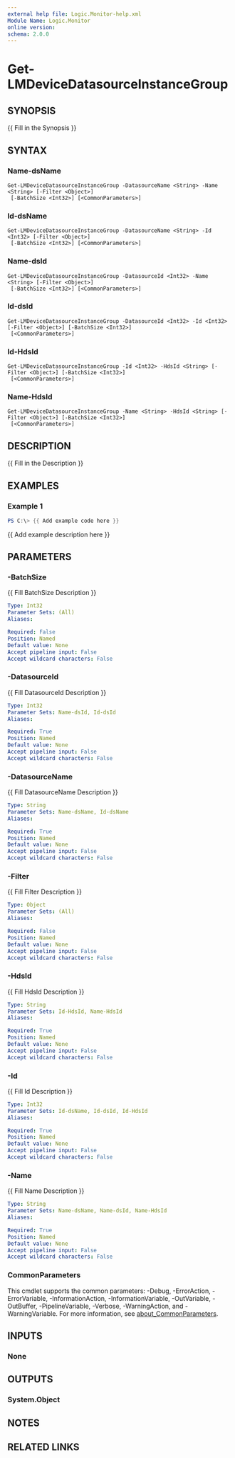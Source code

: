 ```yaml
---
external help file: Logic.Monitor-help.xml
Module Name: Logic.Monitor
online version:
schema: 2.0.0
---
```


# Get-LMDeviceDatasourceInstanceGroup

## SYNOPSIS
{{ Fill in the Synopsis }}

## SYNTAX

### Name-dsName
```
Get-LMDeviceDatasourceInstanceGroup -DatasourceName <String> -Name <String> [-Filter <Object>]
 [-BatchSize <Int32>] [<CommonParameters>]
```

### Id-dsName
```
Get-LMDeviceDatasourceInstanceGroup -DatasourceName <String> -Id <Int32> [-Filter <Object>]
 [-BatchSize <Int32>] [<CommonParameters>]
```

### Name-dsId
```
Get-LMDeviceDatasourceInstanceGroup -DatasourceId <Int32> -Name <String> [-Filter <Object>]
 [-BatchSize <Int32>] [<CommonParameters>]
```

### Id-dsId
```
Get-LMDeviceDatasourceInstanceGroup -DatasourceId <Int32> -Id <Int32> [-Filter <Object>] [-BatchSize <Int32>]
 [<CommonParameters>]
```

### Id-HdsId
```
Get-LMDeviceDatasourceInstanceGroup -Id <Int32> -HdsId <String> [-Filter <Object>] [-BatchSize <Int32>]
 [<CommonParameters>]
```

### Name-HdsId
```
Get-LMDeviceDatasourceInstanceGroup -Name <String> -HdsId <String> [-Filter <Object>] [-BatchSize <Int32>]
 [<CommonParameters>]
```

## DESCRIPTION
{{ Fill in the Description }}

## EXAMPLES

### Example 1
```powershell
PS C:\> {{ Add example code here }}
```

{{ Add example description here }}

## PARAMETERS

### -BatchSize
{{ Fill BatchSize Description }}

```yaml
Type: Int32
Parameter Sets: (All)
Aliases:

Required: False
Position: Named
Default value: None
Accept pipeline input: False
Accept wildcard characters: False
```

### -DatasourceId
{{ Fill DatasourceId Description }}

```yaml
Type: Int32
Parameter Sets: Name-dsId, Id-dsId
Aliases:

Required: True
Position: Named
Default value: None
Accept pipeline input: False
Accept wildcard characters: False
```

### -DatasourceName
{{ Fill DatasourceName Description }}

```yaml
Type: String
Parameter Sets: Name-dsName, Id-dsName
Aliases:

Required: True
Position: Named
Default value: None
Accept pipeline input: False
Accept wildcard characters: False
```

### -Filter
{{ Fill Filter Description }}

```yaml
Type: Object
Parameter Sets: (All)
Aliases:

Required: False
Position: Named
Default value: None
Accept pipeline input: False
Accept wildcard characters: False
```

### -HdsId
{{ Fill HdsId Description }}

```yaml
Type: String
Parameter Sets: Id-HdsId, Name-HdsId
Aliases:

Required: True
Position: Named
Default value: None
Accept pipeline input: False
Accept wildcard characters: False
```

### -Id
{{ Fill Id Description }}

```yaml
Type: Int32
Parameter Sets: Id-dsName, Id-dsId, Id-HdsId
Aliases:

Required: True
Position: Named
Default value: None
Accept pipeline input: False
Accept wildcard characters: False
```

### -Name
{{ Fill Name Description }}

```yaml
Type: String
Parameter Sets: Name-dsName, Name-dsId, Name-HdsId
Aliases:

Required: True
Position: Named
Default value: None
Accept pipeline input: False
Accept wildcard characters: False
```

### CommonParameters
This cmdlet supports the common parameters: -Debug, -ErrorAction, -ErrorVariable, -InformationAction, -InformationVariable, -OutVariable, -OutBuffer, -PipelineVariable, -Verbose, -WarningAction, and -WarningVariable. For more information, see [about_CommonParameters](http://go.microsoft.com/fwlink/?LinkID=113216).

## INPUTS

### None
## OUTPUTS

### System.Object
## NOTES

## RELATED LINKS
